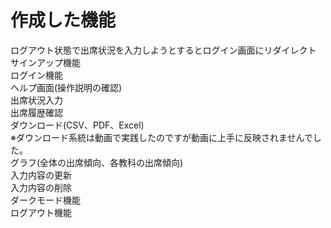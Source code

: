 # 作成した機能
ログアウト状態で出席状況を入力しようとするとログイン画面にリダイレクト  
サインアップ機能  
ログイン機能  
ヘルプ画面(操作説明の確認)  
出席状況入力  
出席履歴確認  
ダウンロード(CSV、PDF、Excel)  
※ダウンロード系統は動画で実践したのですが動画に上手に反映されませんでした。  
グラフ(全体の出席傾向、各教科の出席傾向)  
入力内容の更新  
入力内容の削除  
ダークモード機能  
ログアウト機能
